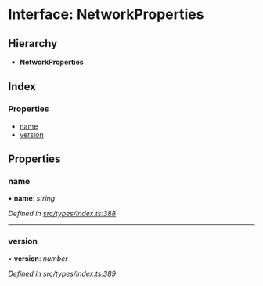# Interface: NetworkProperties

## Hierarchy

* **NetworkProperties**

## Index

### Properties

* [name](networkproperties.md#name)
* [version](networkproperties.md#version)

## Properties

###  name

• **name**: *string*

*Defined in [src/types/index.ts:388](https://github.com/PolymathNetwork/polymesh-sdk/blob/1d4e6bb/src/types/index.ts#L388)*

___

###  version

• **version**: *number*

*Defined in [src/types/index.ts:389](https://github.com/PolymathNetwork/polymesh-sdk/blob/1d4e6bb/src/types/index.ts#L389)*
